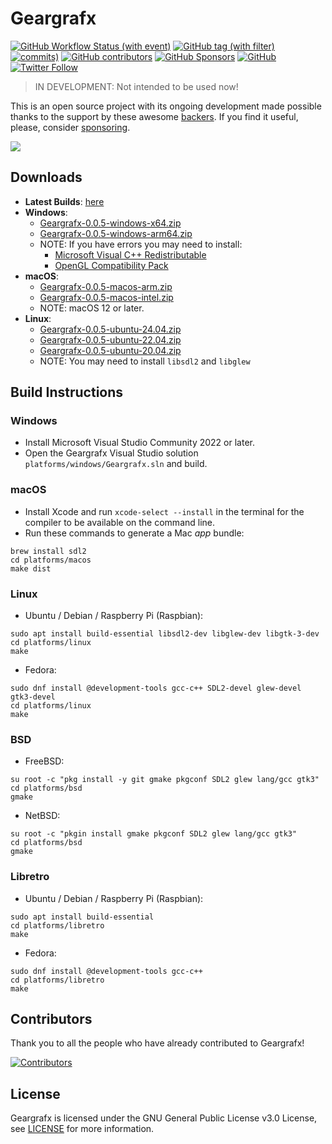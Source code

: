 # Geargrafx

[![GitHub Workflow Status (with event)](https://img.shields.io/github/actions/workflow/status/drhelius/Geargrafx/geargrafx.yml)](https://github.com/drhelius/Geargrafx/actions/workflows/geargrafx.yml)
[![GitHub tag (with filter)](https://img.shields.io/github/v/tag/drhelius/Geargrafx?label=version)](https://github.com/drhelius/Geargrafx/releases)
[![commits)](https://img.shields.io/github/commit-activity/t/drhelius/Geargrafx)](https://github.com/drhelius/Geargrafx/commits/main)
[![GitHub contributors](https://img.shields.io/github/contributors/drhelius/Geargrafx)](https://github.com/drhelius/Geargrafx/graphs/contributors)
[![GitHub Sponsors](https://img.shields.io/github/sponsors/drhelius)](https://github.com/sponsors/drhelius)
[![GitHub](https://img.shields.io/github/license/drhelius/Geargrafx)](https://github.com/drhelius/Geargrafx/blob/main/LICENSE)
[![Twitter Follow](https://img.shields.io/twitter/follow/drhelius)](https://twitter.com/drhelius)

> IN DEVELOPMENT: Not intended to be used now!

This is an open source project with its ongoing development made possible thanks to the support by these awesome [backers](backers.md). If you find it useful, please, consider [sponsoring](https://github.com/sponsors/drhelius).

<img src="http://www.geardome.com/files/geargrafx/geargrafx_debug_01.png">

## Downloads

- **Latest Builds**: [here](https://github.com/drhelius/Geargrafx/actions/workflows/geargrafx.yml)
- **Windows**:
  - [Geargrafx-0.0.5-windows-x64.zip](https://github.com/drhelius/Geargrafx/releases/download/0.0.5/Geargrafx-0.0.5-windows-x64.zip)
  - [Geargrafx-0.0.5-windows-arm64.zip](https://github.com/drhelius/Geargrafx/releases/download/0.0.5/Geargrafx-0.0.5-windows-arm64.zip)
  - NOTE: If you have errors you may need to install:
    - [Microsoft Visual C++ Redistributable](https://go.microsoft.com/fwlink/?LinkId=746572)
    - [OpenGL Compatibility Pack](https://apps.microsoft.com/detail/9nqpsl29bfff)
- **macOS**:
  - [Geargrafx-0.0.5-macos-arm.zip](https://github.com/drhelius/Geargrafx/releases/download/0.0.5/Geargrafx-0.0.5-macos-arm.zip)
  - [Geargrafx-0.0.5-macos-intel.zip](https://github.com/drhelius/Geargrafx/releases/download/0.0.5/Geargrafx-0.0.5-macos-intel.zip)
  - NOTE: macOS 12 or later.
- **Linux**:
  - [Geargrafx-0.0.5-ubuntu-24.04.zip](https://github.com/drhelius/Geargrafx/releases/download/0.0.5/Geargrafx-0.0.5-ubuntu-24.04.zip)
  - [Geargrafx-0.0.5-ubuntu-22.04.zip](https://github.com/drhelius/Geargrafx/releases/download/0.0.5/Geargrafx-0.0.5-ubuntu-22.04.zip)
  - [Geargrafx-0.0.5-ubuntu-20.04.zip](https://github.com/drhelius/Geargrafx/releases/download/0.0.5/Geargrafx-0.0.5-ubuntu-20.04.zip) 
  - NOTE: You may need to install `libsdl2` and `libglew`

## Build Instructions

### Windows

- Install Microsoft Visual Studio Community 2022 or later.
- Open the Geargrafx Visual Studio solution `platforms/windows/Geargrafx.sln` and build.

### macOS

- Install Xcode and run `xcode-select --install` in the terminal for the compiler to be available on the command line.
- Run these commands to generate a Mac *app* bundle:

``` shell
brew install sdl2
cd platforms/macos
make dist
```

### Linux

- Ubuntu / Debian / Raspberry Pi (Raspbian):

``` shell
sudo apt install build-essential libsdl2-dev libglew-dev libgtk-3-dev
cd platforms/linux
make
```

- Fedora:

``` shell
sudo dnf install @development-tools gcc-c++ SDL2-devel glew-devel gtk3-devel
cd platforms/linux
make
```

### BSD

- FreeBSD:

``` shell
su root -c "pkg install -y git gmake pkgconf SDL2 glew lang/gcc gtk3"
cd platforms/bsd
gmake
```

- NetBSD:

``` shell
su root -c "pkgin install gmake pkgconf SDL2 glew lang/gcc gtk3"
cd platforms/bsd
gmake
```

### Libretro

- Ubuntu / Debian / Raspberry Pi (Raspbian):

``` shell
sudo apt install build-essential
cd platforms/libretro
make
```

- Fedora:

``` shell
sudo dnf install @development-tools gcc-c++
cd platforms/libretro
make
```

## Contributors

Thank you to all the people who have already contributed to Geargrafx!

[![Contributors](https://contrib.rocks/image?repo=drhelius/geargrafx)]("https://github.com/drhelius/geargrafx/graphs/contributors)

## License

Geargrafx is licensed under the GNU General Public License v3.0 License, see [LICENSE](LICENSE) for more information.
